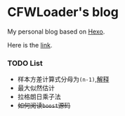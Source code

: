 # CFWLoader's blog

My personal blog based on [Hexo](https://hexo.io).

Here is the [link](https://cfwloader.github.io).

### TODO List

- 样本方差计算式分母为`(n-1)`,[解释](https://www.zhihu.com/question/20099757/answer/312670291)
- 最大似然估计
- 拉格朗日乘子法
- ~~如何阅读`boost`源码~~